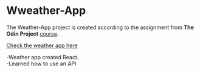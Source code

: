# Wweather-App
The Weather-App project is created according to the assignment from **The Odin Project** [course](https://www.theodinproject.com/lessons/node-path-javascript-weather-app).

[Check the weather app here](https://samir-ahajin.github.io/weather-app/)

-Weather app created React.
<br>
-Learned how to use an API




